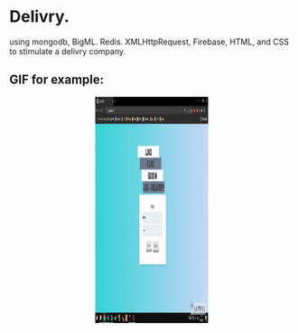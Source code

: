 # Delivry.
using mongodb, BigML. Redis. XMLHttpRequest, Firebase, HTML, and CSS to stimulate a delivry company.


## GIF for example: 
<p align="center">
<img src="https://github.com/gidon285/Delivery/blob/master/views/gif/ezgif-4-b455383b95.gif" width="200" height="400"/>
</p>

